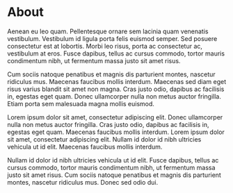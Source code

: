 # About

Aenean eu leo quam. Pellentesque ornare sem lacinia quam venenatis vestibulum. Vestibulum id ligula porta felis euismod semper. Sed posuere consectetur est at lobortis. Morbi leo risus, porta ac consectetur ac, vestibulum at eros. Fusce dapibus, tellus ac cursus commodo, tortor mauris condimentum nibh, ut fermentum massa justo sit amet risus.

Cum sociis natoque penatibus et magnis dis parturient montes, nascetur ridiculus mus. Maecenas faucibus mollis interdum. Maecenas sed diam eget risus varius blandit sit amet non magna. Cras justo odio, dapibus ac facilisis in, egestas eget quam. Donec ullamcorper nulla non metus auctor fringilla. Etiam porta sem malesuada magna mollis euismod.

Lorem ipsum dolor sit amet, consectetur adipiscing elit. Donec ullamcorper nulla non metus auctor fringilla. Cras justo odio, dapibus ac facilisis in, egestas eget quam. Maecenas faucibus mollis interdum. Lorem ipsum dolor sit amet, consectetur adipiscing elit. Nullam id dolor id nibh ultricies vehicula ut id elit. Maecenas faucibus mollis interdum.

Nullam id dolor id nibh ultricies vehicula ut id elit. Fusce dapibus, tellus ac cursus commodo, tortor mauris condimentum nibh, ut fermentum massa justo sit amet risus. Cum sociis natoque penatibus et magnis dis parturient montes, nascetur ridiculus mus. Donec sed odio dui.
